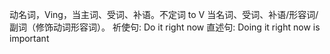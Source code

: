 动名词，Ving，当主词、受词、补语。不定词 to V 当名词、受词、补语/形容词/副词（修饰动词形容词）。
祈使句: Do it right now
直述句: Doing it right now is important